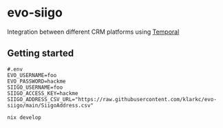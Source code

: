 # evo-siigo
Integration between different CRM platforms using [Temporal](https://temporal.io/)

## Getting started

```env
#.env
EVO_USERNAME=foo
EVO_PASSWORD=hackme
SIIGO_USERNAME=foo
SIIGO_ACCESS_KEY=hackme
SIIGO_ADDRESS_CSV_URL="https://raw.githubusercontent.com/klarkc/evo-siigo/main/SiigoAddress.csv"
```

```bash
nix develop
```
